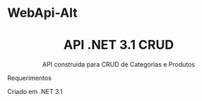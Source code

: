 # WebApi-Alt

<h1 align="center">API .NET 3.1  CRUD </h1>
<p align="center">API construida para CRUD de Categorias e Produtos</p>



Requerimentos

Criado em .NET 3.1 
